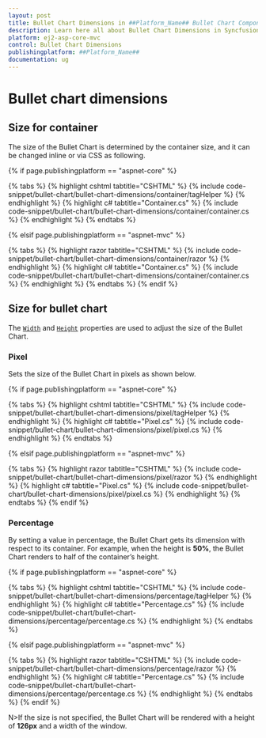 ```yaml
---
layout: post
title: Bullet Chart Dimensions in ##Platform_Name## Bullet Chart Component
description: Learn here all about Bullet Chart Dimensions in Syncfusion ##Platform_Name## Bullet Chart component of Syncfusion Essential JS 2 and more.
platform: ej2-asp-core-mvc
control: Bullet Chart Dimensions
publishingplatform: ##Platform_Name##
documentation: ug
---
```



# Bullet chart dimensions

## Size for container

The size of the Bullet Chart is determined by the container size, and it can be changed inline or via CSS as following.

{% if page.publishingplatform == "aspnet-core" %}

{% tabs %}
{% highlight cshtml tabtitle="CSHTML" %}
{% include code-snippet/bullet-chart/bullet-chart-dimensions/container/tagHelper %}
{% endhighlight %}
{% highlight c# tabtitle="Container.cs" %}
{% include code-snippet/bullet-chart/bullet-chart-dimensions/container/container.cs %}
{% endhighlight %}
{% endtabs %}

{% elsif page.publishingplatform == "aspnet-mvc" %}

{% tabs %}
{% highlight razor tabtitle="CSHTML" %}
{% include code-snippet/bullet-chart/bullet-chart-dimensions/container/razor %}
{% endhighlight %}
{% highlight c# tabtitle="Container.cs" %}
{% include code-snippet/bullet-chart/bullet-chart-dimensions/container/container.cs %}
{% endhighlight %}
{% endtabs %}
{% endif %}



## Size for bullet chart

The [`Width`](https://help.syncfusion.com/cr/aspnetmvc-js2/Syncfusion.EJ2.Charts.BulletChart.html#Syncfusion_EJ2_Charts_BulletChart_Width) and [`Height`](https://help.syncfusion.com/cr/aspnetmvc-js2/Syncfusion.EJ2.Charts.BulletChart.html#Syncfusion_EJ2_Charts_BulletChart_Height) properties are used to adjust the size of the Bullet Chart.

### Pixel

Sets the size of the Bullet Chart in pixels as shown below.

{% if page.publishingplatform == "aspnet-core" %}

{% tabs %}
{% highlight cshtml tabtitle="CSHTML" %}
{% include code-snippet/bullet-chart/bullet-chart-dimensions/pixel/tagHelper %}
{% endhighlight %}
{% highlight c# tabtitle="Pixel.cs" %}
{% include code-snippet/bullet-chart/bullet-chart-dimensions/pixel/pixel.cs %}
{% endhighlight %}
{% endtabs %}

{% elsif page.publishingplatform == "aspnet-mvc" %}

{% tabs %}
{% highlight razor tabtitle="CSHTML" %}
{% include code-snippet/bullet-chart/bullet-chart-dimensions/pixel/razor %}
{% endhighlight %}
{% highlight c# tabtitle="Pixel.cs" %}
{% include code-snippet/bullet-chart/bullet-chart-dimensions/pixel/pixel.cs %}
{% endhighlight %}
{% endtabs %}
{% endif %}



### Percentage

By setting a value in percentage, the Bullet Chart gets its dimension with respect to its container. For example, when the height is **50%**, the Bullet Chart renders to half of the container’s height.

{% if page.publishingplatform == "aspnet-core" %}

{% tabs %}
{% highlight cshtml tabtitle="CSHTML" %}
{% include code-snippet/bullet-chart/bullet-chart-dimensions/percentage/tagHelper %}
{% endhighlight %}
{% highlight c# tabtitle="Percentage.cs" %}
{% include code-snippet/bullet-chart/bullet-chart-dimensions/percentage/percentage.cs %}
{% endhighlight %}
{% endtabs %}

{% elsif page.publishingplatform == "aspnet-mvc" %}

{% tabs %}
{% highlight razor tabtitle="CSHTML" %}
{% include code-snippet/bullet-chart/bullet-chart-dimensions/percentage/razor %}
{% endhighlight %}
{% highlight c# tabtitle="Percentage.cs" %}
{% include code-snippet/bullet-chart/bullet-chart-dimensions/percentage/percentage.cs %}
{% endhighlight %}
{% endtabs %}
{% endif %}



N>If the size is not specified, the Bullet Chart will be rendered with a height of **126px** and a width of the window.